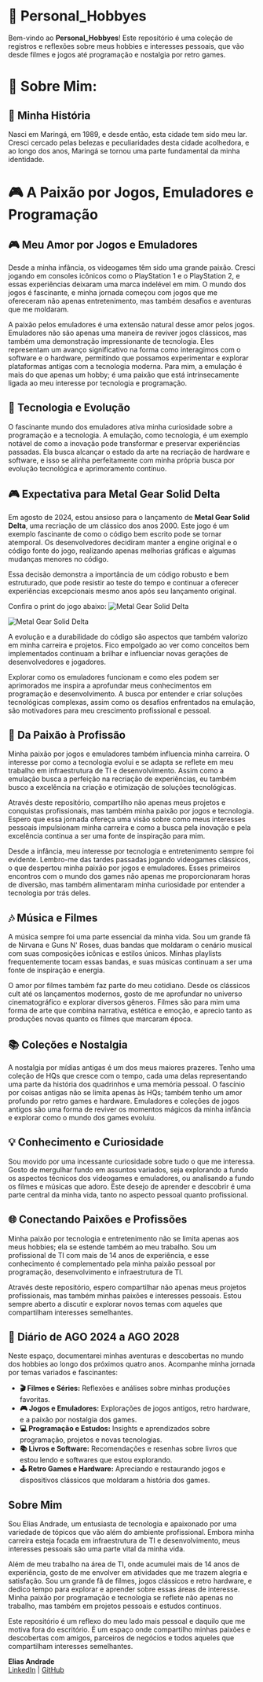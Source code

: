 # 🎨 Personal_Hobbyes

Bem-vindo ao **Personal_Hobbyes**! Este repositório é uma coleção de registros e reflexões sobre meus hobbies e interesses pessoais, que vão desde filmes e jogos até programação e nostalgia por retro games. 

# 🌟 Sobre Mim: 

## 🎉 Minha História

Nasci em Maringá, em 1989, e desde então, esta cidade tem sido meu lar. Cresci cercado pelas belezas e peculiaridades desta cidade acolhedora, e ao longo dos anos, Maringá se tornou uma parte fundamental da minha identidade. 

# 🎮 A Paixão por Jogos, Emuladores e Programação

## 🎮 Meu Amor por Jogos e Emuladores

Desde a minha infância, os videogames têm sido uma grande paixão. Cresci jogando em consoles icônicos como o PlayStation 1 e o PlayStation 2, e essas experiências deixaram uma marca indelével em mim. O mundo dos jogos é fascinante, e minha jornada começou com jogos que me ofereceram não apenas entretenimento, mas também desafios e aventuras que me moldaram.

A paixão pelos emuladores é uma extensão natural desse amor pelos jogos. Emuladores não são apenas uma maneira de reviver jogos clássicos, mas também uma demonstração impressionante de tecnologia. Eles representam um avanço significativo na forma como interagimos com o software e o hardware, permitindo que possamos experimentar e explorar plataformas antigas com a tecnologia moderna. Para mim, a emulação é mais do que apenas um hobby; é uma paixão que está intrinsecamente ligada ao meu interesse por tecnologia e programação.

## 🧠 Tecnologia e Evolução

O fascinante mundo dos emuladores ativa minha curiosidade sobre a programação e a tecnologia. A emulação, como tecnologia, é um exemplo notável de como a inovação pode transformar e preservar experiências passadas. Ela busca alcançar o estado da arte na recriação de hardware e software, e isso se alinha perfeitamente com minha própria busca por evolução tecnológica e aprimoramento contínuo.

## 🎮 Expectativa para Metal Gear Solid Delta

Em agosto de 2024, estou ansioso para o lançamento de **Metal Gear Solid Delta**, uma recriação de um clássico dos anos 2000. Este jogo é um exemplo fascinante de como o código bem escrito pode se tornar atemporal. Os desenvolvedores decidiram manter a engine original e o código fonte do jogo, realizando apenas melhorias gráficas e algumas mudanças menores no código.

Essa decisão demonstra a importância de um código robusto e bem estruturado, que pode resistir ao teste do tempo e continuar a oferecer experiências excepcionais mesmo anos após seu lançamento original. 

Confira o print do jogo abaixo:
![Metal Gear Solid Delta](https://github.com/evolucaoit/Personal_Hobbyes/blob/main/assets/chrome_8HWq4YiZOJ.jpg?raw=true)

![Metal Gear Solid Delta](https://github.com/evolucaoit/Personal_Hobbyes/blob/main/assets/chrome_wUMOiaHgtW.png?raw=true)

A evolução e a durabilidade do código são aspectos que também valorizo em minha carreira e projetos. Fico empolgado ao ver como conceitos bem implementados continuam a brilhar e influenciar novas gerações de desenvolvedores e jogadores.



Explorar como os emuladores funcionam e como eles podem ser aprimorados me inspira a aprofundar meus conhecimentos em programação e desenvolvimento. A busca por entender e criar soluções tecnológicas complexas, assim como os desafios enfrentados na emulação, são motivadores para meu crescimento profissional e pessoal.

## 🚀 Da Paixão à Profissão

Minha paixão por jogos e emuladores também influencia minha carreira. O interesse por como a tecnologia evolui e se adapta se reflete em meu trabalho em infraestrutura de TI e desenvolvimento. Assim como a emulação busca a perfeição na recriação de experiências, eu também busco a excelência na criação e otimização de soluções tecnológicas.

Através deste repositório, compartilho não apenas meus projetos e conquistas profissionais, mas também minha paixão por jogos e tecnologia. Espero que essa jornada ofereça uma visão sobre como meus interesses pessoais impulsionam minha carreira e como a busca pela inovação e pela excelência continua a ser uma fonte de inspiração para mim.

Desde a infância, meu interesse por tecnologia e entretenimento sempre foi evidente. Lembro-me das tardes passadas jogando videogames clássicos, o que despertou minha paixão por jogos e emuladores. Esses primeiros encontros com o mundo dos games não apenas me proporcionaram horas de diversão, mas também alimentaram minha curiosidade por entender a tecnologia por trás deles.

## 🎶 Música e Filmes

A música sempre foi uma parte essencial da minha vida. Sou um grande fã de Nirvana e Guns N' Roses, duas bandas que moldaram o cenário musical com suas composições icônicas e estilos únicos. Minhas playlists frequentemente tocam essas bandas, e suas músicas continuam a ser uma fonte de inspiração e energia.

O amor por filmes também faz parte do meu cotidiano. Desde os clássicos cult até os lançamentos modernos, gosto de me aprofundar no universo cinematográfico e explorar diversos gêneros. Filmes são para mim uma forma de arte que combina narrativa, estética e emoção, e aprecio tanto as produções novas quanto os filmes que marcaram época.

## 📚 Coleções e Nostalgia

A nostalgia por mídias antigas é um dos meus maiores prazeres. Tenho uma coleção de HQs que cresce com o tempo, cada uma delas representando uma parte da história dos quadrinhos e uma memória pessoal. O fascínio por coisas antigas não se limita apenas às HQs; também tenho um amor profundo por retro games e hardware. Emuladores e coleções de jogos antigos são uma forma de reviver os momentos mágicos da minha infância e explorar como o mundo dos games evoluiu.

## 💡 Conhecimento e Curiosidade

Sou movido por uma incessante curiosidade sobre tudo o que me interessa. Gosto de mergulhar fundo em assuntos variados, seja explorando a fundo os aspectos técnicos dos videogames e emuladores, ou analisando a fundo os filmes e músicas que adoro. Este desejo de aprender e descobrir é uma parte central da minha vida, tanto no aspecto pessoal quanto profissional.

## 🌐 Conectando Paixões e Profissões

Minha paixão por tecnologia e entretenimento não se limita apenas aos meus hobbies; ela se estende também ao meu trabalho. Sou um profissional de TI com mais de 14 anos de experiência, e esse conhecimento é complementado pela minha paixão pessoal por programação, desenvolvimento e infraestrutura de TI.

Através deste repositório, espero compartilhar não apenas meus projetos profissionais, mas também minhas paixões e interesses pessoais. Estou sempre aberto a discutir e explorar novos temas com aqueles que compartilham interesses semelhantes.


## 📅 Diário de AGO 2024 a AGO 2028

Neste espaço, documentarei minhas aventuras e descobertas no mundo dos hobbies ao longo dos próximos quatro anos. Acompanhe minha jornada por temas variados e fascinantes:

- **🎬 Filmes e Séries:** Reflexões e análises sobre minhas produções favoritas.
- **🎮 Jogos e Emuladores:** Explorações de jogos antigos, retro hardware, e a paixão por nostalgia dos games.
- **💻 Programação e Estudos:** Insights e aprendizados sobre programação, projetos e novas tecnologias.
- **📚 Livros e Software:** Recomendações e resenhas sobre livros que estou lendo e softwares que estou explorando.
- **🕹️ Retro Games e Hardware:** Apreciando e restaurando jogos e dispositivos clássicos que moldaram a história dos games.

## Sobre Mim

Sou Elias Andrade, um entusiasta de tecnologia e apaixonado por uma variedade de tópicos que vão além do ambiente profissional. Embora minha carreira esteja focada em infraestrutura de TI e desenvolvimento, meus interesses pessoais são uma parte vital da minha vida. 

Além de meu trabalho na área de TI, onde acumulei mais de 14 anos de experiência, gosto de me envolver em atividades que me trazem alegria e satisfação. Sou um grande fã de filmes, jogos clássicos e retro hardware, e dedico tempo para explorar e aprender sobre essas áreas de interesse. Minha paixão por programação e tecnologia se reflete não apenas no trabalho, mas também em projetos pessoais e estudos contínuos.

Este repositório é um reflexo do meu lado mais pessoal e daquilo que me motiva fora do escritório. É um espaço onde compartilho minhas paixões e descobertas com amigos, parceiros de negócios e todos aqueles que compartilham interesses semelhantes. 

**Elias Andrade**  
[LinkedIn](https://www.linkedin.com/in/elias-andrade) | [GitHub](https://github.com/evolucaoit)
